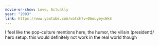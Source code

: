 ```yaml
---
movie-or-show: Love, Actually
year: "2003"
link: https://www.youtube.com/watch?v=D6ouyeycWk8
---
```


I feel like the pop-culture mentions here, the humor, the villain (president)/ hero setup. this would definitely not work in the real world though  